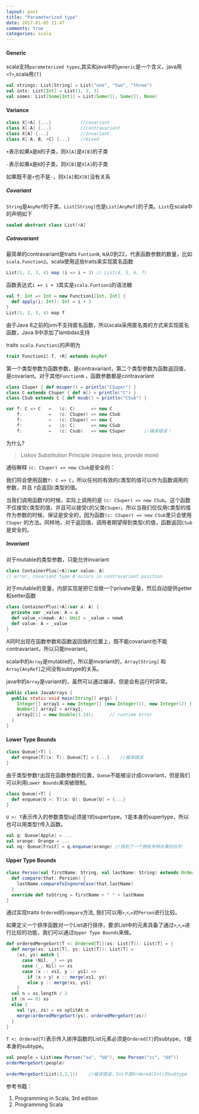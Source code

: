 ```yaml
---
layout: post
title: "Parameterized type"
date: 2017-01-05 21:47
comments: true
categories: scala
---
```


#### Generic

scala支持`parameterized types`,其实和java中的`generic`是一个含义，java用`<T>`,scala用`[T]`

```scala
val strings: List[String] = List("one", "two", "three")
val ints: List[Int] = List(1, 2, 3)
val somes: List[Some[Int]] = List(Some(1), Some(2), None)
```

#### Variance

```scala
class X[+A] {...}   		//covariant
class X[-A] {...}   		//contravariant
class X[A] {...}    		//invariant
class X[-A, B, +C] {...}	//mixed
```

`+`表示如果`A`是`B`的子类，则`X[A]`是`X[B]`的子类

`-`表示如果`A`是`B`的子类，则`X[B]`是`X[A]`的子类

如果既不是`+`也不是`-`，则`X[A]`和`X[B]`没有关系

##### Covariant

`String`是`AnyRef`的子类，`List[String]`也是`List[AnyRef]`的子类。`List`在scala中的声明如下

```scala
sealed abstract class List[+A]
```

##### Cotravariant

最简单的contravariant是traits `FuntionN`, `N`从0到22，代表函数参数的数量，比如`scala.Function2`。scala使用这些traits来实现匿名函数

```scala
List(1, 2, 3, 4) map (i => i + 3) // List(4, 5, 6, 7)
```

函数表达式`i => i + 3`其实是`scala.Funtion1`的语法糖

```scala
val f: Int => Int = new Function1[Int, Int] {
  def apply(i: Int): Int = i + 3
}
List(1, 2, 3, 4) map f
```

由于Java 8之前的jvm不支持匿名函数，所以scala采用匿名类的方式来实现匿名函数，Java 8中添加了lambdas支持

traits `scala.Function1`的声明为

```scala
trait Function1[-T, +R] extends AnyRef
```

第一个类型参数为函数参数，是contravariant，第二个类型参数为函数返回值，是covariant。对于其他`FunctionN` ，函数参数都是contravariant

```scala
class CSuper { def msuper() = println("CSuper") }
class C extends CSuper { def m() = println("C") }
class CSub extends C { def msub() = println("CSub") }

var f: C => C 	= 	(c: C)		=> new C
    f:			=	(c: CSuper)	=> new CSub
    f:			=	(c: CSuper) => new C
    f: 			=	(c: C)		=> new CSub
    f:			=	(c: Csub)	=> new CSuper		//编译错误！
```

为什么?

<!-- more -->

> Liskov Substitution Principle (require less, provide more)

通俗解释 `(c: CSuper) => new CSub`是安全的：

我们将会使用函数`f: C => C`，所以任何的有效的`C`类型的值可以作为函数调用的参数，并且 `f`会返回`C`类型的值。

当我们调用函数`f`的时候，实际上调用的是 `(c: CSuper) => new CSub`。这个函数不仅接受`C`类型的值，并且可以接受`C`的父类`CSuper`。所以当我们仅仅用`C`类型的值作为参数的时候，保证是安全的，因为函数`(c: CSuper) => new CSub`里只会使用`CSuper` 的方法。同样地，对于返回值，调用者期望得到类型`C`的值，函数返回`CSub`是安全的。

##### Invariant

对于mutable的类型参数，只能允许invariant

```scala
class ContainerPlus[+A](var value: A) 
// error, covariant type A occurs in contravariant position
```

对于mutable的变量，内部实现是把它当做一个private变量，然后自动提供getter和setter函数

```scala
class ContainerPlus[+A](var a: A) {
  private var _value: A = a
  def value_=(newA: A): Unit = _value = newA
  def value: A = _value
}
```

A同时出现在函数参数和函数返回值的位置上，既不能covariant也不能contravariant，所以只能invariant。

scala中的`Array`是mutable的，所以是invariant的，`Array[String]` 和`Array[AnyRef]`之间没有subtype的关系。

java中的`Array`是variant的，虽然可以通过编译，但是会有运行时异常。

```java
public class JavaArrays {
  public static void main(String[] args) {
    Integer[] array1 = new Integer[] {new Integer(1), new Integer(2) };
    Number[] array2 = array1;
    array2[1] = new Double(3.14);      // runtime error
  }
}
```

#### Lower Type Bounds

```scala
class Queue[+T] {
  def enqeue[T](x: T): Queue[T] = {...}    //编译错误
}
```

由于类型参数`T`出现在函数参数的位置，`Queue`不能被设计成covariant，但是我们可以利用`Lower Bounds`来突破限制。

```scala
class Queue[+T] {
  def enqueue[U >: T](x: U): Queue[U] = {...}
}
```

`U >: T`表示传入的参数类型`U`必须是`T`的supertype。`T`是本身的supertype，所以也可以用类型`T`传入函数。

```scala
val q: Queue[Apple] = ...
val orange: Orange = ...
val nq: Queue[Fruit] = q.enqueue(orange) //得到了一个拥有多种水果的队列
```

#### Upper Type Bounds

```scala
class Person(val firstName: String, val lastName: String) extends Ordered[Person] {
  def compare(that: Persion) {
    lastName.compareToIngnoreCase(that.lastName)
  }
  override def toString = firstName + " " + lastName
}
```

通过实现traits `Ordered`的`compare`方法, 我们可以用`>`,`<`,`=`对`Person`进行比较。

如果定义一个排序函数对一个List进行排序，要求List中的元素具备了通过`>`,`<`,`=`进行比较的功能，我们可以通过`Upper Type Bounds`来做。

```scala
def orderedMergeSort[T <: Ordered[T]](xs: List[T]): List[T] = {
  def merge(xs: List[T], ys: List[T]): List[T] = 
    (xs, ys) match {
      case (Nil, _) => ys
      case (_, Nil) => xs
      case (x :: xs1, y :: ys1) =>
      	if (x < y) x :: merge(xs1, ys)
        else y :: merge(xs, ys1)
  	}
  val n = xs.length / 2
  if (n == 0) xs
  else {
    val (ys, zs) = xs splitAt n 
    merge(orderedMergeSort(ys), orderedMergeSort(zs))
  }
}
```

`T <: Ordered[T]`表示传入排序函数的List元素必须是`Ordered[T]`的subtype，`T`是本身的subtype。

```scala
val people = List(new Person("aa", "bb"), new Person("cc", "dd"))
orderMergeSort(people)
  
orderMergeSort(List(3,2,1))    //编译错误，Int不是Ordered[Int]的subtype
```

参考书籍：

1. Programming in Scala, 3rd edition
2. Programming Scala 
